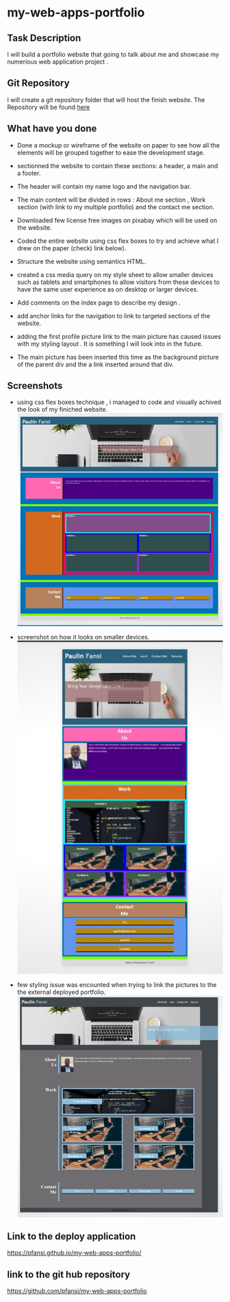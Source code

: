 # my-web-apps-portfolio

## Task Description

I will build a portfolio website that going to talk about me and showcase my numerious web application project .

## Git Repository

I will create a git repository folder that will host the finish website. The Repository will be found [here](https://github.com/pfansi/my-web-apps-portfolio)

## What have you done

- Done a mockup or wireframe of the website on paper to see how all the elements will be grouped together to ease the development stage.

- sectionned the website to contain these sections: a header, a main and a footer.

- The header will contain my name logo and the navigation bar.

- The main content will be divided in rows : About me section , Work section (with link to my multiple portfolio) and the contact me section.

- Downloaded few license free images on pixabay which will be used on the website.

- Coded the entire website using css flex boxes to try and achieve what I drew on the paper (check) link below).

- Structure the website using semantics HTML.

- created a css media query on my style sheet to allow smaller devices such as tablets and smartphones to allow visitors from these devices to have the same user experience as on
  desktop or larger devices.

- Add comments on the index page to describe my design .

- add anchor links for the navigation to link to targeted sections of the website.

- adding the first profile picture link to the main picture has caused issues with my styling layout . It is something I will look into in the future.

- The main picture has been inserted this time as the background picture of the parent div and the a link inserted around that div.

## Screenshots

- using css flex boxes technique , i managed to code and visually achived the look of my finiched website. ![screenshot](./assets/images/wireframe_look.JPG)

- screenshot on how it looks on smaller devices. ![screenshot](./assets/images/Smaller_devices_screen_view.JPG)

- few styling issue was encounted when trying to link the pictures to the the external deployed portfolio. ![screenshot](./assets/images/finished_website.JPG)

## Link to the deploy application

https://pfansi.github.io/my-web-apps-portfolio/

## link to the git hub repository

https://github.com/pfansi/my-web-apps-portfolio

